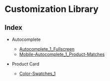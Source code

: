 # Customization Library

## Index

- Autocomplete
  - [Autocomplete_1_Fullscreen](https://github.com/findify/customization-examples/tree/master/Autocomplete/Autocomplete_1_Fullscreen)
  - [Mobile-Autocomplete_1_Product-Matches](https://github.com/findify/customization-examples/tree/master/Autocomplete/Mobile-Autocomplete_1_Product-Matches)

- Product Card
  - [Color-Swatches_1](https://github.com/findify/customization-examples/tree/master/Product-Card/Color-Swatches_1)
